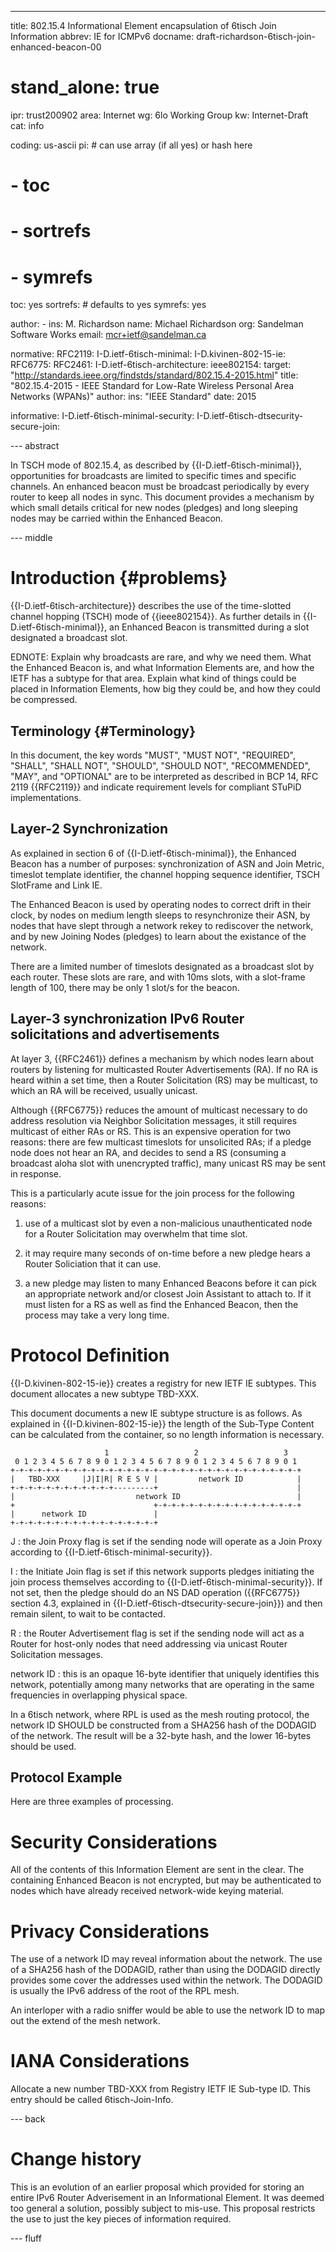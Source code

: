 ---
title: 802.15.4 Informational Element encapsulation of 6tisch Join Information
abbrev: IE for ICMPv6
docname: draft-richardson-6tisch-join-enhanced-beacon-00

# stand_alone: true

ipr: trust200902
area: Internet
wg: 6lo Working Group
kw: Internet-Draft
cat: info

coding: us-ascii
pi:    # can use array (if all yes) or hash here
#  - toc
#  - sortrefs
#  - symrefs
  toc: yes
  sortrefs:   # defaults to yes
  symrefs: yes

author:
      -
        ins: M. Richardson
        name: Michael Richardson
        org: Sandelman Software Works
        email: mcr+ietf@sandelman.ca


normative:
  RFC2119:
  I-D.ietf-6tisch-minimal:
  I-D.kivinen-802-15-ie:
  RFC6775:
  RFC2461:
  I-D.ietf-6tisch-architecture:
  ieee802154:
    target: "http://standards.ieee.org/findstds/standard/802.15.4-2015.html"
    title: "802.15.4-2015 - IEEE Standard for Low-Rate Wireless Personal Area Networks (WPANs)"
    author:
      ins: "IEEE Standard"
    date: 2015

informative:
  I-D.ietf-6tisch-minimal-security:
  I-D.ietf-6tisch-dtsecurity-secure-join:

--- abstract

In TSCH mode of 802.15.4, as described by {{I-D.ietf-6tisch-minimal}},
opportunities for broadcasts are limited to specific times and specific
channels.  An enhanced beacon must be broadcast periodically by every router
to keep all nodes in sync.  This document provides a mechanism by which small
details critical for new nodes (pledges) and long sleeping nodes may be
carried within the Enhanced Beacon.

--- middle

# Introduction        {#problems}

{{I-D.ietf-6tisch-architecture}} describes the use of the time-slotted channel
hopping (TSCH) mode of {{ieee802154}}.  As further details in
{{I-D.ietf-6tisch-minimal}}, an Enhanced Beacon is transmitted during a slot
designated a broadcast slot.

EDNOTE: Explain why broadcasts are rare, and why we need them. What the Enhanced Beacon is, and what Information Elements are, and how the IETF has a subtype for that area.  Explain what kind of things could be placed in Information Elements, how big they could be, and how they could be compressed.

## Terminology          {#Terminology}

In this document, the key words "MUST", "MUST NOT", "REQUIRED",
"SHALL", "SHALL NOT", "SHOULD", "SHOULD NOT", "RECOMMENDED", "MAY",
and "OPTIONAL" are to be interpreted as described in BCP 14, RFC 2119
{{RFC2119}} and indicate requirement levels for compliant STuPiD
implementations.

## Layer-2 Synchronization

As explained in section 6 of {{I-D.ietf-6tisch-minimal}}, the Enhanced Beacon
has a number of purposes: synchronization of ASN and Join Metric, timeslot
template identifier, the channel hopping sequence identifier, TSCH SlotFrame and
Link IE.

The Enhanced Beacon is used by operating nodes to correct drift in their clock,
by nodes on medium length sleeps to resynchronize their ASN,
by nodes that have slept through a network rekey to rediscover the network,
and by new Joining Nodes (pledges) to learn about the existance of the network.

There are a limited number of timeslots designated as a broadcast slot by each
router. These slots are rare, and with 10ms slots, with a slot-frame length of
100, there may be only 1 slot/s for the beacon.

## Layer-3 synchronization IPv6 Router solicitations and advertisements

At layer 3, {{RFC2461}} defines a mechanism by which nodes learn about
routers by listening for multicasted Router Advertisements (RA). If no RA is
heard within a set time, then a Router Solicitation (RS) may be multicast,
to which an RA will be received, usually unicast.

Although {{RFC6775}} reduces the amount of multicast necessary to do address
resolution via Neighbor Solicitation messages, it still requires multicast
of either RAs or RS.  This is an expensive operation for two reasons: there
are few multicast timeslots for unsolicited RAs; if a pledge node does not
hear an RA, and decides to send a RS (consuming a broadcast aloha slot with
unencrypted traffic), many unicast RS may be sent in response.

This is a particularly acute issue for the join process for the following
reasons:

1. use of a multicast slot by even a non-malicious unauthenticated node for
a Router Solicitation may overwhelm that time slot.

2. it may require many seconds of on-time before a new pledge hears a Router
Soliciation that it can use.

3. a new pledge may listen to many Enhanced Beacons before it can pick an
   appropriate network and/or closest Join Assistant to attach to. If it must
   listen for a RS as well as find the Enhanced Beacon, then the process may
   take a very long time.

# Protocol Definition

{{I-D.kivinen-802-15-ie}} creates a registry for new IETF IE subtypes.
This document allocates a new subtype TBD-XXX.

This document documents a new IE subtype structure is as follows.  As explained in
{{I-D.kivinen-802-15-ie}} the length of the Sub-Type Content can be calculated
from the container, so no length information is necessary.

                         1                   2                   3
     0 1 2 3 4 5 6 7 8 9 0 1 2 3 4 5 6 7 8 9 0 1 2 3 4 5 6 7 8 9 0 1
    +-+-+-+-+-+-+-+-+-+-+-+-+-+-+-+-+-+-+-+-+-+-+-+-+-+-+-+-+-+-+-+-+
    |   TBD-XXX     |J|I|R| R E S V |         network ID            |
    +-+-+-+-+-+-+-+-+-+-+-+---------+                               |
    |                           network ID                          |
    +                               +-+-+-+-+-+-+-+-+-+-+-+-+-+-+-+-+
    |      network ID               |
    +-+-+-+-+-+-+-+-+-+-+-+-+-+-+-+-+

J
: the Join Proxy flag is set if the sending node will operate as a Join Proxy
according to {{I-D.ietf-6tisch-minimal-security}}.

I
: the Initiate Join flag is set if this network supports pledges initiating the
join process themselves according to {{I-D.ietf-6tisch-minimal-security}}. If not set, then the pledge
should do an NS DAD operation ({{RFC6775}} section 4.3, explained in {{I-D.ietf-6tisch-dtsecurity-secure-join}}) and then remain silent, to wait to be contacted.

R
: the Router Advertisement flag is set if the sending node will act as a Router for host-only nodes that need addressing via unicast Router Solicitation messages.

network ID
: this is an opaque 16-byte identifier that uniquely identifies this network,
potentially among many networks that are operating in the same frequencies
in overlapping physical space.

In a 6tisch network, where RPL is used as the mesh routing protocol, the
network ID SHOULD be constructed from a SHA256 hash of the DODAGID of the
network.  The result will be a 32-byte hash, and the lower 16-bytes should be
used.


## Protocol Example

Here are three examples of processing.


# Security Considerations

All of the contents of this Information Element are sent in the clear.  The
containing Enhanced Beacon is not encrypted, but may be authenticated to
nodes which have already received network-wide keying material.

# Privacy Considerations

The use of a network ID may reveal information about the network.  The use of
a SHA256 hash of the DODAGID, rather than using the DODAGID directly provides
some cover the addresses used within the network.  The DODAGID is usually the
IPv6 address of the root of the RPL mesh.

An interloper with a radio sniffer would be able to use the network ID to map
out the extend of the mesh network.

# IANA Considerations

Allocate a new number TBD-XXX from Registry IETF IE Sub-type ID.
This entry should be called 6tisch-Join-Info.

--- back

# Change history

This is an evolution of an earlier proposal which provided for storing an entire
IPv6 Router Adverisement in an Informational Element.  It was deemed too general
a solution, possibly subject to mis-use.  This proposal restricts the use to just
the key pieces of information required.

--- fluff
